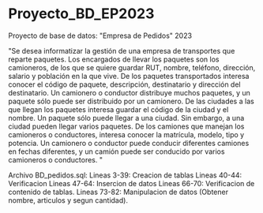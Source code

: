 # Proyecto_BD_EP2023
Proyecto de base de datos: "Empresa de Pedidos" 2023

"Se desea informatizar la gestión de una empresa de transportes que reparte paquetes. Los encargados de llevar los paquetes son los camioneros, de los que se quiere guardar RUT, nombre, teléfono, dirección, salario y población en la que vive. De los paquetes transportados interesa conocer el código de paquete, descripción, destinatario y dirección del destinatario. Un camionero o conductor distribuye muchos paquetes, y un paquete sólo puede ser distribuido por un camionero. 
De las ciudades a las que llegan los paquetes interesa guardar el código de la ciudad y el nombre. Un paquete sólo puede llegar a una ciudad. Sin embargo, a una ciudad pueden llegar varios paquetes. 
De los camiones que manejan los camioneros o conductores, interesa conocer la matrícula, modelo, tipo y potencia. Un camionero o conductor puede conducir diferentes camiones en fechas diferentes, y un camión puede ser conducido por  varios camioneros o conductores. "

Archivo BD_pedidos.sql:
    Lineas 3-39:   Creacion de tablas
    Lineas 40-44:  Verificacion
    Lineas 47-64:  Insercion de datos
    Lineas 66-70:  Verificacion de contenido de tablas.
    Lineas 73-82:  Manipulacion de datos (Obtener nombre, articulos y segun cantidad).
